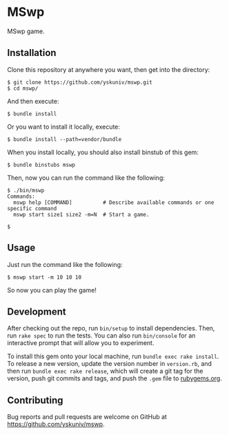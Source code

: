 # MSwp

MSwp game.

## Installation

Clone this repository at anywhere you want, then get into the directory:

```console
$ git clone https://github.com/yskuniv/mswp.git
$ cd mswp/
```

And then execute:

```console
$ bundle install
```

Or you want to install it locally, execute:

```console
$ bundle install --path=vendor/bundle
```

When you install locally, you should also install binstub of this gem:

```console
$ bundle binstubs mswp
```

Then, now you can run the command like the following:

```console
$ ./bin/mswp
Commands:
  mswp help [COMMAND]          # Describe available commands or one specific command
  mswp start size1 size2 -m=N  # Start a game.

$
```

## Usage

Just run the command like the following:

```console
$ mswp start -m 10 10 10
```

So now you can play the game!

## Development

After checking out the repo, run `bin/setup` to install dependencies. Then, run `rake spec` to run the tests. You can also run `bin/console` for an interactive prompt that will allow you to experiment.

To install this gem onto your local machine, run `bundle exec rake install`. To release a new version, update the version number in `version.rb`, and then run `bundle exec rake release`, which will create a git tag for the version, push git commits and tags, and push the `.gem` file to [rubygems.org](https://rubygems.org).

## Contributing

Bug reports and pull requests are welcome on GitHub at https://github.com/yskuniv/mswp.
